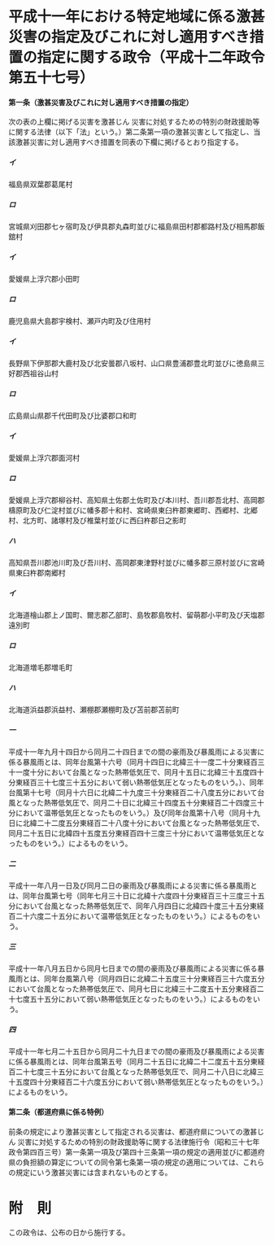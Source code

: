 # 平成十一年における特定地域に係る激甚災害の指定及びこれに対し適用すべき措置の指定に関する政令（平成十二年政令第五十七号）
#### 第一条（激甚災害及びこれに対し適用すべき措置の指定）
次の表の上欄に掲げる災害を激甚じん
災害に対処するための特別の財政援助等に関する法律（以下「法」という。）第二条第一項の激甚災害として指定し、当該激甚災害に対し適用すべき措置を同表の下欄に掲げるとおり指定する。
##### イ
福島県双葉郡葛尾村
##### ロ
宮城県刈田郡七ヶ宿町及び伊具郡丸森町並びに福島県田村郡都路村及び相馬郡飯舘村
##### イ
愛媛県上浮穴郡小田町
##### ロ
鹿児島県大島郡宇検村、瀬戸内町及び住用村
##### イ
長野県下伊那郡大鹿村及び北安曇郡八坂村、山口県豊浦郡豊北町並びに徳島県三好郡西祖谷山村
##### ロ
広島県山県郡千代田町及び比婆郡口和町
##### イ
愛媛県上浮穴郡面河村
##### ロ
愛媛県上浮穴郡柳谷村、高知県土佐郡土佐町及び本川村、吾川郡吾北村、高岡郡檮原町及び仁淀村並びに幡多郡十和村、宮崎県東臼杵郡東郷町、西郷村、北郷村、北方町、諸塚村及び椎葉村並びに西臼杵郡日之影町
##### ハ
高知県吾川郡池川町及び吾川村、高岡郡東津野村並びに幡多郡三原村並びに宮崎県東臼杵郡南郷村
##### イ
北海道檜山郡上ノ国町、爾志郡乙部町、島牧郡島牧村、留萌郡小平町及び天塩郡遠別町
##### ロ
北海道増毛郡増毛町
##### ハ
北海道浜益郡浜益村、瀬棚郡瀬棚町及び苫前郡苫前町
##### 一
平成十一年九月十四日から同月二十四日までの間の豪雨及び暴風雨による災害に係る暴風雨とは、同年台風第十六号（同月十四日に北緯三十一度二十分東経百三十一度十分において台風となった熱帯低気圧で、同月十五日に北緯三十五度四十分東経百三十七度三十五分において弱い熱帯低気圧となったものをいう。）、同年台風第十七号（同月十六日に北緯二十九度三十分東経百二十八度五分において台風となった熱帯低気圧で、同月二十日に北緯三十四度五十分東経百二十四度三十分において温帯低気圧となったものをいう。）及び同年台風第十八号（同月十九日に北緯二十二度五分東経百二十八度十分において台風となった熱帯低気圧で、同月二十五日に北緯四十五度五分東経百四十三度三十分において温帯低気圧となったものをいう。）によるものをいう。
##### 二
平成十一年八月一日及び同月二日の豪雨及び暴風雨による災害に係る暴風雨とは、同年台風第七号（同年七月三十日に北緯十六度四十分東経百三十三度三十五分において台風となった熱帯低気圧で、同年八月四日に北緯四十度三十五分東経百二十六度二十五分において温帯低気圧となったものをいう。）によるものをいう。
##### 三
平成十一年八月五日から同月七日までの間の豪雨及び暴風雨による災害に係る暴風雨とは、同年台風第八号（同月四日に北緯二十五度三十分東経百三十六度五分において台風となった熱帯低気圧で、同月七日に北緯三十二度五十五分東経百二十七度五十五分において弱い熱帯低気圧となったものをいう。）によるものをいう。
##### 四
平成十一年七月二十五日から同月二十九日までの間の豪雨及び暴風雨による災害に係る暴風雨とは、同年台風第五号（同月二十五日に北緯二十二度五十五分東経百二十七度三十五分において台風となった熱帯低気圧で、同月二十八日に北緯三十五度四十分東経百二十六度五分において弱い熱帯低気圧となったものをいう。）によるものをいう。
#### 第二条（都道府県に係る特例）
前条の規定により激甚災害として指定される災害は、都道府県についての激甚じん
災害に対処するための特別の財政援助等に関する法律施行令（昭和三十七年政令第四百三号）第一条第一項及び第四十三条第一項の規定の適用並びに都道府県の負担額の算定についての同令第七条第一項の規定の適用については、これらの規定にいう激甚災害には含まれないものとする。
# 附　則
この政令は、公布の日から施行する。
